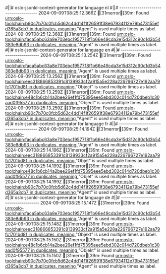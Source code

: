 #||# oslo-jsonld-context-generator for language nl
#||# -------------------------------------
2024-09-09T08:25:12.366Z [31merror[39m: Found [urn:oslo-toolchain:b90c7b70c0fcb5d62c4dd14f1f26591f38e67934112e79b473155efd365a3cb7 in duplicates, meaning ](/tmp/workspace/report4/doc/applicatieprofiel/cultuurparticipatie/erkendestandaard/2024-06-20/all-DoelgerichtDigitaalTransformeren-ap.jsonld#L0)"Agent" is used multiple times as label.
2024-09-09T08:25:12.368Z [31merror[39m: Found [urn:oslo-toolchain:faca5abc63a8e703ebc1957718f1b66e49cda3e15d312c90c1d3b54383e8db93 in duplicates, meaning ](/tmp/workspace/report4/doc/applicatieprofiel/cultuurparticipatie/erkendestandaard/2024-06-20/all-DoelgerichtDigitaalTransformeren-ap.jsonld#L0)"Agent" is used multiple times as label.
#||# oslo-jsonld-context-generator for language en
#||# -------------------------------------
2024-09-09T08:25:13.254Z [31merror[39m: Found [urn:oslo-toolchain:faca5abc63a8e703ebc1957718f1b66e49cda3e15d312c90c1d3b54383e8db93 in duplicates, meaning ](/tmp/workspace/report4/doc/applicatieprofiel/cultuurparticipatie/erkendestandaard/2024-06-20/all-DoelgerichtDigitaalTransformeren-ap.jsonld#L0)"Agent" is used multiple times as label.
2024-09-09T08:25:13.256Z [31merror[39m: Found [urn:oslo-toolchain:eec318866853391c8139933cf2a915a5e228a226796727e192aa79fc1701bd8f in duplicates, meaning ](/tmp/workspace/report4/doc/applicatieprofiel/cultuurparticipatie/erkendestandaard/2024-06-20/all-DoelgerichtDigitaalTransformeren-ap.jsonld#L0)"Object" is used multiple times as label.
2024-09-09T08:25:13.259Z [31merror[39m: Found [urn:oslo-toolchain:e48c1b6cb14a2bee26ef1fd75395eee5ebd302c014d720dbeb1c30aad0f95577 in duplicates, meaning ](/tmp/workspace/report4/doc/applicatieprofiel/cultuurparticipatie/erkendestandaard/2024-06-20/all-DoelgerichtDigitaalTransformeren-ap.jsonld#L0)"Object" is used multiple times as label.
2024-09-09T08:25:13.259Z [31merror[39m: Found [urn:oslo-toolchain:b90c7b70c0fcb5d62c4dd14f1f26591f38e67934112e79b473155efd365a3cb7 in duplicates, meaning ](/tmp/workspace/report4/doc/applicatieprofiel/cultuurparticipatie/erkendestandaard/2024-06-20/all-DoelgerichtDigitaalTransformeren-ap.jsonld#L0)"Agent" is used multiple times as label.
#||# oslo-jsonld-context-generator for language fr
#||# -------------------------------------
2024-09-09T08:25:14.194Z [31merror[39m: Found [urn:oslo-toolchain:faca5abc63a8e703ebc1957718f1b66e49cda3e15d312c90c1d3b54383e8db93 in duplicates, meaning ](/tmp/workspace/report4/doc/applicatieprofiel/cultuurparticipatie/erkendestandaard/2024-06-20/all-DoelgerichtDigitaalTransformeren-ap.jsonld#L0)"Agent" is used multiple times as label.
2024-09-09T08:25:14.196Z [31merror[39m: Found [urn:oslo-toolchain:eec318866853391c8139933cf2a915a5e228a226796727e192aa79fc1701bd8f in duplicates, meaning ](/tmp/workspace/report4/doc/applicatieprofiel/cultuurparticipatie/erkendestandaard/2024-06-20/all-DoelgerichtDigitaalTransformeren-ap.jsonld#L0)"Objet" is used multiple times as label.
2024-09-09T08:25:14.199Z [31merror[39m: Found [urn:oslo-toolchain:e48c1b6cb14a2bee26ef1fd75395eee5ebd302c014d720dbeb1c30aad0f95577 in duplicates, meaning ](/tmp/workspace/report4/doc/applicatieprofiel/cultuurparticipatie/erkendestandaard/2024-06-20/all-DoelgerichtDigitaalTransformeren-ap.jsonld#L0)"Objet" is used multiple times as label.
2024-09-09T08:25:14.199Z [31merror[39m: Found [urn:oslo-toolchain:b90c7b70c0fcb5d62c4dd14f1f26591f38e67934112e79b473155efd365a3cb7 in duplicates, meaning ](/tmp/workspace/report4/doc/applicatieprofiel/cultuurparticipatie/erkendestandaard/2024-06-20/all-DoelgerichtDigitaalTransformeren-ap.jsonld#L0)"Agent" is used multiple times as label.
#||# oslo-jsonld-context-generator for language de
#||# -------------------------------------
2024-09-09T08:25:15.147Z [31merror[39m: Found [urn:oslo-toolchain:faca5abc63a8e703ebc1957718f1b66e49cda3e15d312c90c1d3b54383e8db93 in duplicates, meaning ](/tmp/workspace/report4/doc/applicatieprofiel/cultuurparticipatie/erkendestandaard/2024-06-20/all-DoelgerichtDigitaalTransformeren-ap.jsonld#L0)"Agent" is used multiple times as label.
2024-09-09T08:25:15.148Z [31merror[39m: Found [urn:oslo-toolchain:eec318866853391c8139933cf2a915a5e228a226796727e192aa79fc1701bd8f in duplicates, meaning ](/tmp/workspace/report4/doc/applicatieprofiel/cultuurparticipatie/erkendestandaard/2024-06-20/all-DoelgerichtDigitaalTransformeren-ap.jsonld#L0)"Objekt" is used multiple times as label.
2024-09-09T08:25:15.150Z [31merror[39m: Found [urn:oslo-toolchain:e48c1b6cb14a2bee26ef1fd75395eee5ebd302c014d720dbeb1c30aad0f95577 in duplicates, meaning ](/tmp/workspace/report4/doc/applicatieprofiel/cultuurparticipatie/erkendestandaard/2024-06-20/all-DoelgerichtDigitaalTransformeren-ap.jsonld#L0)"Objekt" is used multiple times as label.
2024-09-09T08:25:15.150Z [31merror[39m: Found [urn:oslo-toolchain:b90c7b70c0fcb5d62c4dd14f1f26591f38e67934112e79b473155efd365a3cb7 in duplicates, meaning ](/tmp/workspace/report4/doc/applicatieprofiel/cultuurparticipatie/erkendestandaard/2024-06-20/all-DoelgerichtDigitaalTransformeren-ap.jsonld#L0)"Agent" is used multiple times as label.
